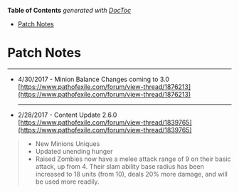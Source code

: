 <!-- START doctoc generated TOC please keep comment here to allow auto update -->
<!-- DON'T EDIT THIS SECTION, INSTEAD RE-RUN doctoc TO UPDATE -->
**Table of Contents**  *generated with [DocToc](https://github.com/thlorenz/doctoc)*

- [Patch Notes](#patch-notes)

<!-- END doctoc generated TOC please keep comment here to allow auto update -->

# Patch Notes

---

- 4/30/2017 - Minion Balance Changes coming to 3.0 [https://www.pathofexile.com/forum/view-thread/1876213](https://www.pathofexile.com/forum/view-thread/1876213)

  ---

-  2/28/2017 - Content Update 2.6.0 [https://www.pathofexile.com/forum/view-thread/1839765](https://www.pathofexile.com/forum/view-thread/1839765)

  > - New Minions Uniques
  > - Updated unending hunger
  > - Raised Zombies now have a melee attack range of 9 on their basic attack, up from 4. Their slam ability base radius has been increased to 18 units (from 10), deals 20% more damage, and will be used more readily.

  ​

  ​